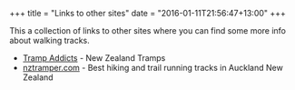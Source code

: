+++
title = "Links to other sites"
date = "2016-01-11T21:56:47+13:00"
+++

This a collection of links to other sites where you can find some more info about walking tracks.

<!--more-->

- [Tramp Addicts](http://trampaddicts.weebly.com/) - New Zealand Tramps
- [nztramper.com](http://nztramper.com/) - Best hiking and trail running tracks in Auckland New Zealand